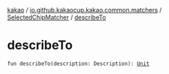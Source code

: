 [kakao](../../index.md) / [io.github.kakaocup.kakao.common.matchers](../index.md) / [SelectedChipMatcher](index.md) / [describeTo](./describe-to.md)

# describeTo

`fun describeTo(description: Description): `[`Unit`](https://kotlinlang.org/api/latest/jvm/stdlib/kotlin/-unit/index.html)